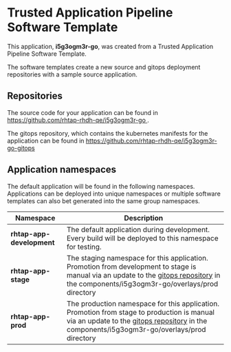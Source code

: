 # Trusted Application Pipeline Software Template

This application, **i5g3ogm3r-go**, was created from a Trusted Application Pipeline Software Template.

The software templates create a new source and gitops deployment repositories with a sample source application. 

## Repositories

The source code for your application can be found in [https://github.com/rhtap-rhdh-qe/i5g3ogm3r-go ](https://github.com/rhtap-rhdh-qe/i5g3ogm3r-go ).
 
The gitops repository, which contains the kubernetes manifests for the application can be found in 
[https://github.com/rhtap-rhdh-qe/i5g3ogm3r-go-gitops ](https://github.com/rhtap-rhdh-qe/i5g3ogm3r-go-gitops ) 

## Application namespaces 

The default application will be found in the following namespaces. Applications can be deployed into unique namespaces or multiple software templates can also bet generated into the same group namespaces.  

|  Namespace   |  Description   |  
| -------- | -------- |   
| **rhtap-app-development** | The default application during development. Every build will be deployed to this namespace for testing. | 
| **rhtap-app-stage** | The staging namespace for this application. Promotion from development to stage is manual via an update to the [gitops repository](https://github.com/rhtap-rhdh-qe/i5g3ogm3r-go-gitops ) in the components/i5g3ogm3r-go/overlays/prod directory |  
| **rhtap-app-prod** | The production namespace for this application. Promotion from stage to production is manual via an update to the [gitops repository](https://github.com/rhtap-rhdh-qe/i5g3ogm3r-go-gitops ) in the components/i5g3ogm3r-go/overlays/prod directory | 
